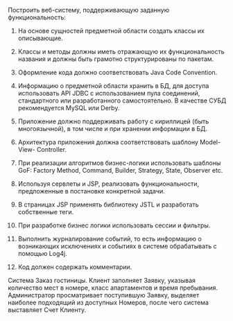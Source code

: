 Построить веб-систему, поддерживающую заданную функциональность:

1. На основе сущностей предметной области создать классы их описывающие.

2. Классы и методы должны иметь отражающую их функциональность названия и должны быть грамотно структурированы по пакетам.

3. Оформление кода должно соответствовать Java Code Convention.

4. Информацию о предметной области хранить в БД, для доступа использовать API JDBC с использованием пула соединений, стандартного или разработанного самостоятельно. В качестве СУБД рекомендуется MySQL или Derby.

5. Приложение должно поддерживать работу с кириллицей (быть многоязычной), в том числе и при хранении информации в БД.

6. Архитектура приложения должна соответствовать шаблону Model-View- Controller.

7. При реализации алгоритмов бизнес-логики использовать шаблоны GoF: Factory Method, Command, Builder, Strategy, State, Observer etc.

8. Используя сервлеты и JSP, реализовать функциональности, предложенные в постановке конкретной задачи.

9. В страницах JSP применять библиотеку JSTL и разработать собственные теги.

10. При разработке бизнес логики использовать сессии и фильтры.

11. Выполнить журналирование событий, то есть информацию о возникающих исключениях и событиях в системе обрабатывать с помощью Log4j.

12. Код должен содержать комментарии.

Система Заказ гостиницы. Клиент заполняет Заявку, указывая количество мест в номере, класс апартаментов и время пребывания.
Администратор просматривает поступившую Заявку, выделяет наиболее подходящий из доступных Номеров, после чего система 
выставляет Счет Клиенту.